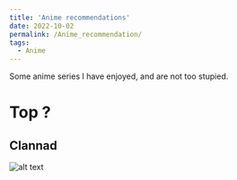 ```yaml
---
title: 'Anime recommendations'
date: 2022-10-02
permalink: /Anime_recommendation/
tags:
  - Anime
---
```


Some anime series I have enjoyed, and are not too stupied.

Top ?
======

Clannad
------
![alt text](https://s4.anilist.co/file/anilistcdn/media/anime/cover/large/bx1723-PzMdQPvfcxxA.png)
